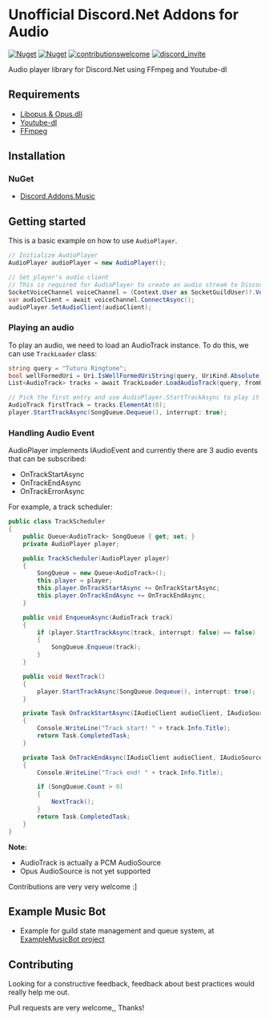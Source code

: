 # Unofficial Discord.Net Addons for Audio
[![Nuget](https://img.shields.io/nuget/v/Discord.Addons.Music?color=Green&style=for-the-badge)](https://www.nuget.org/packages/Discord.Addons.Music/)
[![Nuget](https://img.shields.io/nuget/dt/Discord.Addons.Music?color=GREEN&style=for-the-badge)](https://www.nuget.org/packages/Discord.Addons.Music/)
[![contributionswelcome](https://img.shields.io/badge/contributions-welcome-brightgreen/?style=for-the-badge)]((https://github.com/madeyoga/Discord.Addons.Music/issues))
[![discord_invite](https://img.shields.io/discord/458296099049046018?style=for-the-badge)](https://discord.gg/Y8sB4ay)

Audio player library for Discord.Net using FFmpeg and Youtube-dl

## Requirements
- [Libopus & Opus.dll](https://opus-codec.org/downloads/)
- [Youtube-dl](https://youtube-dl.org/)
- [FFmpeg](https://ffmpeg.org/download.html)

## Installation

### NuGet
- [Discord.Addons.Music](https://www.nuget.org/packages/Discord.Addons.Music/)

## Getting started
This is a basic example on how to use `AudioPlayer`.

```C#
// Initialize AudioPlayer
AudioPlayer audioPlayer = new AudioPlayer();

// Set player's audio client
// This is required for AudioPlayer to create an audio stream to Discord
SocketVoiceChannel voiceChannel = (Context.User as SocketGuildUser)?.VoiceChannel;
var audioClient = await voiceChannel.ConnectAsync();
audioPlayer.SetAudioClient(audioClient);
```

### Playing an audio
To play an audio, we need to load an AudioTrack instance. To do this, we can use `TrackLoader` class:

```C#
string query = "Tuturu Ringtone";
bool wellFormedUri = Uri.IsWellFormedUriString(query, UriKind.Absolute);
List<AudioTrack> tracks = await TrackLoader.LoadAudioTrack(query, fromUrl: wellFormedUri);

// Pick the first entry and use AudioPlayer.StartTrackAsync to play it
AudioTrack firstTrack = tracks.ElementAt(0);
player.StartTrackAsync(SongQueue.Dequeue(), interrupt: true);
```

### Handling Audio Event
AudioPlayer implements IAudioEvent and currently there are 3 audio events that can be subscribed: 
- OnTrackStartAsync
- OnTrackEndAsync
- OnTrackErrorAsync

For example, a track scheduler:
```C#
public class TrackScheduler
{
    public Queue<AudioTrack> SongQueue { get; set; }
    private AudioPlayer player;

    public TrackScheduler(AudioPlayer player)
    {
        SongQueue = new Queue<AudioTrack>();
        this.player = player;
        this.player.OnTrackStartAsync += OnTrackStartAsync;
        this.player.OnTrackEndAsync += OnTrackEndAsync;
    }

    public void EnqueueAsync(AudioTrack track)
    {
        if (player.StartTrackAsync(track, interrupt: false) == false)
        {
            SongQueue.Enqueue(track);
        }
    }

    public void NextTrack()
    {
        player.StartTrackAsync(SongQueue.Dequeue(), interrupt: true);
    }

    private Task OnTrackStartAsync(IAudioClient audioClient, IAudioSource track)
    {
        Console.WriteLine("Track start! " + track.Info.Title);
        return Task.CompletedTask;
    }

    private Task OnTrackEndAsync(IAudioClient audioClient, IAudioSource track)
    {
        Console.WriteLine("Track end! " + track.Info.Title);

        if (SongQueue.Count > 0)
        {
            NextTrack();
        }
        return Task.CompletedTask;
    }
}
```

**Note:**
- AudioTrack is actually a PCM AudioSource
- Opus AudioSource is not yet supported

Contributions are very very welcome :]

## Example Music Bot
- Example for guild state management and queue system, at [ExampleMusicBot project](https://github.com/madeyoga/Discord.Addons.Music/tree/master/ExampleMusicBot/Services/Music)

## Contributing
Looking for a constructive feedback, feedback about best practices would really help me out.

Pull requests are very welcome,, Thanks!
